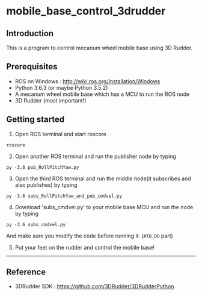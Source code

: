mobile_base_control_3drudder
============================

## Introduction
This is a program to control mecanum wheel mobile base using 3D Rudder.

## Prerequisites
* ROS on Windows : 
http://wiki.ros.org/Installation/Windows
* Python 3.6.3 (or maybe Python 3.5.2)
* A mecanum wheel mobile base which has a MCU to run the ROS node
* 3D Rudder (most important!)


## Getting started
1. Open ROS terminal and start roscore
```
roscore
```


2. Open another ROS terminal and run the publisher node by typing
```
py -3.6 pub_RollPitchYaw.py
```


3. Open the third ROS terminal and run the middle node(it subscribes and also publishes) by typing
```
py -3.6 subs_RollPitchYaw_and_pub_cmdvel.py
```


4. Download 'subs_cmdvel.py' to your mobile base MCU and run the node by typing
```
py -3.6 subs_cmdvel.py
```
And make sure you modify the code before running it. (```#TO_DO``` part)



5. Put your feet on the rudder and control the mobile base!


***
## Reference
* 3DRudder SDK : https://github.com/3DRudder/3DRudderPython
